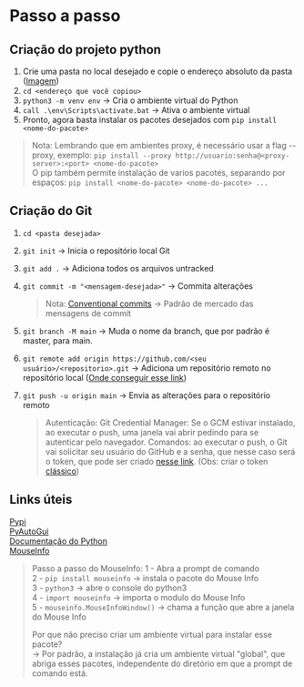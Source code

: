 # Passo a passo

## Criação do projeto python
1. Crie uma pasta no local desejado e copie o endereço absoluto da pasta ([Imagem](https://i.imgur.com/kiTqtKl.png))
2. `cd <endereço que você copiou>`
3. `python3 -m venv env` -> Cria o ambiente virtual do Python
4. `call .\env\Scripts\activate.bat` -> Ativa o ambiente virtual
5. Pronto, agora basta instalar os pacotes desejados com `pip install <nome-do-pacote>`

> Nota:
> Lembrando que em ambientes proxy, é necessário usar a flag --proxy, exemplo: 
> `pip install --proxy http://usuario:senha@<proxy-server>:<port> <nome-do-pacote>`<br>
> O pip também permite instalação de varios pacotes, separando por espaços:
> `pip install <nome-do-pacote> <nome-do-pacote> ...` 

## Criação do Git
1. `cd <pasta desejada>`
2. `git init` -> Inicia o repositório local Git
3. `git add .` -> Adiciona todos os arquivos untracked
4. `git commit -m "<mensagem-desejada>"` -> Commita alterações<br>

	> Nota:
	> [Conventional commits](https://www.conventionalcommits.org/en/v1.0.0/#summary) -> Padrão de mercado das mensagens de commit 
6. `git branch -M main` -> Muda o nome da branch, que por padrão é master, para main.
7. `git remote add origin https://github.com/<seu usuário>/<repositorio>.git` -> Adiciona um repositório remoto no repositório local ([Onde conseguir esse link](https://i.imgur.com/9fRWz6t.png))
8. `git push -u origin main` -> Envia as alterações para o repositório remoto <br>
	> Autenticação:
	> Git Credential Manager: Se o GCM estivar instalado, ao executar o push, uma janela vai abrir pedindo para se autenticar pelo navegador.
	Comandos: ao executar o push, o Git vai solicitar seu usuário do GitHub e a senha, que nesse caso será o token, que pode ser criado [nesse link](https://github.com/settings/tokens). (Obs: criar o token [clássico](https://i.imgur.com/1c2HsNc.png))

## Links úteis
[Pypi](https://pypi.org/)<br>
[PyAutoGui](https://pyautogui.readthedocs.io/en/latest/)<br>
[Documentação do Python](https://docs.python.org/3/)<br>
[MouseInfo](https://mouseinfo.readthedocs.io/en/latest/)<br>
> Passo a passo do MouseInfo:
> 1 - Abra a prompt de comando<br>
> 2 - `pip install mouseinfo` -> instala o pacote do Mouse Info<br>
> 3 - `python3` -> abre o console do python3<br>
> 4 - `import mouseinfo` -> importa o modulo do Mouse Info<br>
> 5 - `mouseinfo.MouseInfoWindow()` -> chama a função que abre a janela do Mouse Info<br>
>
> Por que não preciso criar um ambiente virtual para instalar esse pacote?<br>
> -> Por padrão, a instalação já cria um ambiente virtual "global", que abriga esses pacotes, independente do diretório em que a prompt de comando está.
